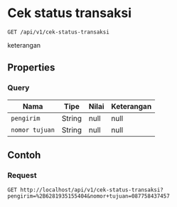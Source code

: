 # Cek status transaksi
```http
GET /api/v1/cek-status-transaksi
```
keterangan
## Properties
### Query
Nama | Tipe | Nilai | Keterangan
--- | --- | --- | ---
<code>pengirim</code> | String | null | null
<code>nomor tujuan</code> | String | null | null
## Contoh
### Request
```http
GET http://localhost/api/v1/cek-status-transaksi?pengirim=%2B6281935155404&nomor+tujuan=087758437457


```

